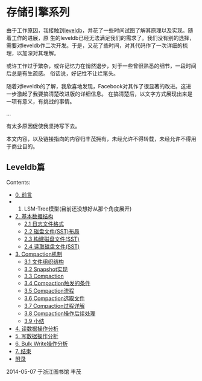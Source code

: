 # 存储引擎系列



由于工作原因，我接触到[leveldb](https://code.google.com/p/leveldb/)，并花了一些时间试图了解其原理以及实现。随着工作的进展，原
生的leveldb已经无法满足我们的需求了。我们没有别的选择，需要对leveldb作二次开发。于是，又花了些时间，对其代码作了一次详细的梳
理，以加深对其理解。

或许工作过于繁杂，或许记忆力在悄然退步，对于一些曾很熟悉的细节，一段时间后总是有生疏感。 俗话说，好记性不让烂笔头。

随着对leveldb的了解，我欣喜地发现，Facebook对其作了很显著的改进。这进一步激起了我要搞清楚改进版的详细信息。 在搞清楚后，以文字方式展现出来是一项有意义，有挑战的事情。

...

有太多原因促使我坚持写下去。

本文内容，以及链接指向的内容归丰茂拥有，未经允许不得转载，未经允许不得用于商业目的。

## Leveldb篇

Contents:
* [0. 前言](https://github.com/fengmao/notes/blob/master/xproject/Introduction.md)
* 1. LSM-Tree模型(目前还没想好从那个角度展开)
* [2. 基本数据结构](https://github.com/fengmao/notes/blob/master/xproject/BaseDefination.md)
  * [2.1 日志文件格式](https://github.com/fengmao/notes/blob/master/xproject/BaseDefination.md#21-%E6%97%A5%E5%BF%97%E6%96%87%E4%BB%B6%E6%A0%BC%E5%BC%8F)
  * [2.2 磁盘文件(SST)布局](https://github.com/fengmao/notes/blob/master/xproject/BaseDefination.md#22-%E7%A3%81%E7%9B%98%E6%96%87%E4%BB%B6sst%E5%B8%83%E5%B1%80)
  * [2.3 构建磁盘文件(SST)](https://github.com/fengmao/notes/blob/master/xproject/BaseDefination.md#23-%E7%A3%81%E7%9B%98%E6%96%87%E4%BB%B6sst%E6%9E%84%E5%BB%BA)
  * [2.4 读取磁盘文件(SST)](https://github.com/fengmao/notes/blob/master/xproject/BaseDefination.md#24-%E8%AF%BB%E5%8F%96sst%E6%96%87%E4%BB%B6)
* [3. Compaction机制](https://github.com/fengmao/notes/blob/master/xproject/Compaction.md)
  * [3.1 文件组织结构](https://github.com/fengmao/notes/blob/master/xproject/Compaction.md#31-%E6%96%87%E4%BB%B6%E7%BB%84%E7%BB%87%E7%BB%93%E6%9E%84)
  * [3.2 Snapshot实现](https://github.com/fengmao/notes/blob/master/xproject/Compaction.md#32-snapshot%E5%AE%9E%E7%8E%B0)
  * [3.3 Compaction](https://github.com/fengmao/notes/blob/master/xproject/Compaction.md#33-compaction)
  * [3.4 Compaction触发的条件](https://github.com/fengmao/notes/blob/master/xproject/Compaction.md#34-compaction%E8%A7%A6%E5%8F%91%E7%9A%84%E6%9D%A1%E4%BB%B6)
  * [3.5 Compaction流程](https://github.com/fengmao/notes/blob/master/xproject/Compaction.md#35-compaction%E6%93%8D%E4%BD%9C%E6%B5%81%E7%A8%8B)
  * [3.6 Compaction选取文件](https://github.com/fengmao/notes/blob/master/xproject/Compaction.md#36-%E9%80%89%E5%8F%96%E5%8F%82%E4%B8%8Ecompaction%E6%93%8D%E4%BD%9C%E7%9A%84%E6%96%87%E4%BB%B6)
  * [3.7 Compaction过程详解](https://github.com/fengmao/notes/blob/master/xproject/Compaction.md#37-compaction%E6%93%8D%E4%BD%9C%E7%9A%84%E8%AF%A6%E8%A7%A3)
  * [3.8 Compaction操作后续处理](https://github.com/fengmao/notes/blob/master/xproject/Compaction.md#38-compaction%E6%93%8D%E4%BD%9C%E8%BE%93%E5%87%BA%E6%96%87%E4%BB%B6)
  * [3.9 小结](https://github.com/fengmao/notes/blob/master/xproject/Compaction.md#39-%E5%B0%8F%E7%BB%93)
* [4. 读数据操作分析](www.undefined.com)
* [5. 写数据操作分析](www.undefined.com)
* [6. Bulk Write操作分析](www.undefined.com)
* [7. 结束](www.undefined.com)
* [附录](www.undefined.com)

2014-05-07 于浙江图书馆 丰茂

